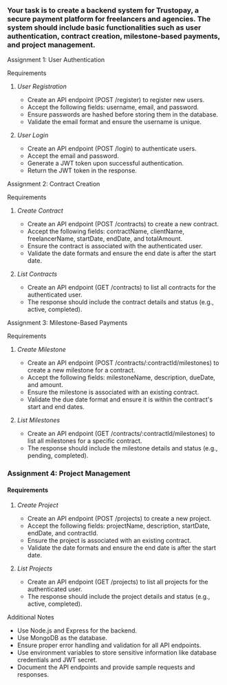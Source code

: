 ### Your task is to create a backend system for Trustopay, a secure payment platform for freelancers and agencies. The system should include basic functionalities such as user authentication, contract creation, milestone-based payments, and project management.

Assignment 1: User Authentication

Requirements

1. *User Registration*
   - Create an API endpoint (POST /register) to register new users.
   - Accept the following fields: username, email, and password.
   - Ensure passwords are hashed before storing them in the database.
   - Validate the email format and ensure the username is unique.

2. *User Login*
   - Create an API endpoint (POST /login) to authenticate users.
   - Accept the email and password.
   - Generate a JWT token upon successful authentication.
   - Return the JWT token in the response.

 Assignment 2: Contract Creation

Requirements

1. *Create Contract*
   - Create an API endpoint (POST /contracts) to create a new contract.
   - Accept the following fields: contractName, clientName, freelancerName, startDate, endDate, and totalAmount.
   - Ensure the contract is associated with the authenticated user.
   - Validate the date formats and ensure the end date is after the start date.

2. *List Contracts*
   - Create an API endpoint (GET /contracts) to list all contracts for the authenticated user.
   - The response should include the contract details and status (e.g., active, completed).

Assignment 3: Milestone-Based Payments

Requirements

1. *Create Milestone*
   - Create an API endpoint (POST /contracts/:contractId/milestones) to create a new milestone for a contract.
   - Accept the following fields: milestoneName, description, dueDate, and amount.
   - Ensure the milestone is associated with an existing contract.
   - Validate the due date format and ensure it is within the contract's start and end dates.

2. *List Milestones*
   - Create an API endpoint (GET /contracts/:contractId/milestones) to list all milestones for a specific contract.
   - The response should include the milestone details and status (e.g., pending, completed).

### Assignment 4: Project Management

#### Requirements

1. *Create Project*
   - Create an API endpoint (POST /projects) to create a new project.
   - Accept the following fields: projectName, description, startDate, endDate, and contractId.
   - Ensure the project is associated with an existing contract.
   - Validate the date formats and ensure the end date is after the start date.

2. *List Projects*
   - Create an API endpoint (GET /projects) to list all projects for the authenticated user.
   - The response should include the project details and status (e.g., active, completed).

Additional Notes

- Use Node.js and Express for the backend.
- Use MongoDB as the database.
- Ensure proper error handling and validation for all API endpoints.
- Use environment variables to store sensitive information like database credentials and JWT secret.
- Document the API endpoints and provide sample requests and responses.